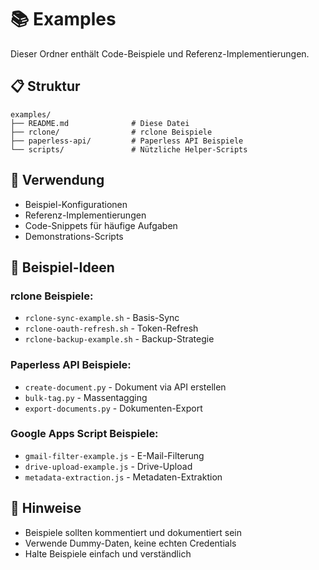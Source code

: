 # 📚 Examples

Dieser Ordner enthält Code-Beispiele und Referenz-Implementierungen.

## 📋 Struktur

```
examples/
├── README.md              # Diese Datei
├── rclone/                # rclone Beispiele
├── paperless-api/         # Paperless API Beispiele
└── scripts/               # Nützliche Helper-Scripts
```

## 🎯 Verwendung

- Beispiel-Konfigurationen
- Referenz-Implementierungen
- Code-Snippets für häufige Aufgaben
- Demonstrations-Scripts

## 🚀 Beispiel-Ideen

### **rclone Beispiele:**
- `rclone-sync-example.sh` - Basis-Sync
- `rclone-oauth-refresh.sh` - Token-Refresh
- `rclone-backup-example.sh` - Backup-Strategie

### **Paperless API Beispiele:**
- `create-document.py` - Dokument via API erstellen
- `bulk-tag.py` - Massentagging
- `export-documents.py` - Dokumenten-Export

### **Google Apps Script Beispiele:**
- `gmail-filter-example.js` - E-Mail-Filterung
- `drive-upload-example.js` - Drive-Upload
- `metadata-extraction.js` - Metadaten-Extraktion

## 📝 Hinweise

- Beispiele sollten kommentiert und dokumentiert sein
- Verwende Dummy-Daten, keine echten Credentials
- Halte Beispiele einfach und verständlich

